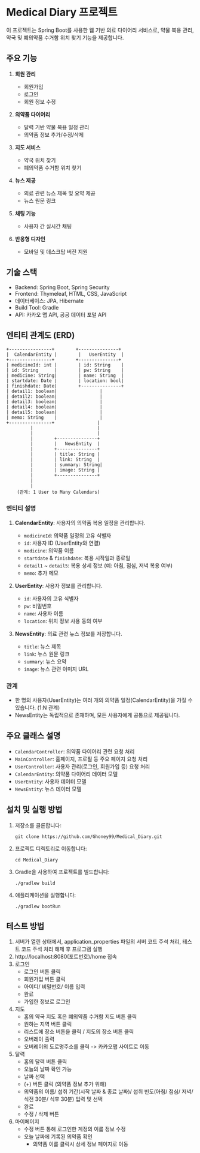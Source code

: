 # Medical Diary 프로젝트

이 프로젝트는 Spring Boot를 사용한 웹 기반 의료 다이어리 서비스로, 약물 복용 관리, 약국 및 폐의약품 수거함 위치 찾기 기능을 제공합니다.

## 주요 기능

1. **회원 관리**
   - 회원가입
   - 로그인
   - 회원 정보 수정

2. **의약품 다이어리**
   - 달력 기반 약물 복용 일정 관리
   - 의약품 정보 추가/수정/삭제

3. **지도 서비스**
   - 약국 위치 찾기
   - 폐의약품 수거함 위치 찾기

4. **뉴스 제공**
   - 의료 관련 뉴스 제목 및 요약 제공
   - 뉴스 원문 링크

5. **채팅 기능**
   - 사용자 간 실시간 채팅

6. **반응형 디자인**
   - 모바일 및 데스크탑 버전 지원

## 기술 스택

- Backend: Spring Boot, Spring Security
- Frontend: Thymeleaf, HTML, CSS, JavaScript
- 데이터베이스: JPA, Hibernate
- Build Tool: Gradle
- API: 카카오 맵 API, 공공 데이터 포털 API


## 엔티티 관계도 (ERD)

```
+----------------+        +---------------+
|  CalendarEntity |        |   UserEntity  |
+----------------+        +---------------+
| medicineId: int |        | id: String    |
| id: String      |        | pw: String    |
| medicine: String|        | name: String  |
| startdate: Date |        | location: bool|
| finishdate: Date|        +---------------+
| detail1: boolean|                |
| detail2: boolean|                |
| detail3: boolean|                |
| detail4: boolean|                |
| detail5: boolean|                |
| memo: String    |                |
+----------------+                |
         |                        |
         |                        |
         |        +---------------+
         |        |   NewsEntity  |
         |        +---------------+
         |        | title: String |
         |        | link: String  |
         |        | summary: String|
         |        | image: String |
         |        +---------------+
         |
         |
    (관계: 1 User to Many Calendars)
```

### 엔티티 설명

1. **CalendarEntity**: 사용자의 의약품 복용 일정을 관리합니다.
   - `medicineId`: 의약품 일정의 고유 식별자
   - `id`: 사용자 ID (UserEntity와 연결)
   - `medicine`: 의약품 이름
   - `startdate` & `finishdate`: 복용 시작일과 종료일
   - `detail1` ~ `detail5`: 복용 상세 정보 (예: 아침, 점심, 저녁 복용 여부)
   - `memo`: 추가 메모

2. **UserEntity**: 사용자 정보를 관리합니다.
   - `id`: 사용자의 고유 식별자
   - `pw`: 비밀번호
   - `name`: 사용자 이름
   - `location`: 위치 정보 사용 동의 여부

3. **NewsEntity**: 의료 관련 뉴스 정보를 저장합니다.
   - `title`: 뉴스 제목
   - `link`: 뉴스 원문 링크
   - `summary`: 뉴스 요약
   - `image`: 뉴스 관련 이미지 URL

### 관계
- 한 명의 사용자(UserEntity)는 여러 개의 의약품 일정(CalendarEntity)을 가질 수 있습니다. (1:N 관계)
- NewsEntity는 독립적으로 존재하며, 모든 사용자에게 공통으로 제공됩니다.


## 주요 클래스 설명

- `CalendarController`: 의약품 다이어리 관련 요청 처리
- `MainController`: 홈페이지, 프로필 등 주요 페이지 요청 처리
- `UserController`: 사용자 관리(로그인, 회원가입 등) 요청 처리
- `CalendarEntity`: 의약품 다이어리 데이터 모델
- `UserEntity`: 사용자 데이터 모델
- `NewsEntity`: 뉴스 데이터 모델




## 설치 및 실행 방법

1. 저장소를 클론합니다:
   ```
   git clone https://github.com/Ghoney99/Medical_Diary.git
   ```

2. 프로젝트 디렉토리로 이동합니다:
   ```
   cd Medical_Diary
   ```

3. Gradle을 사용하여 프로젝트를 빌드합니다:
   ```
   ./gradlew build
   ```

4. 애플리케이션을 실행합니다:
   ```
   ./gradlew bootRun
   ```

## 테스트 방법
1. 서버가 열린 상태에서, application_properties 파일의 서버 코드 주석 처리, 테스트 코드 주석 처리 해제 후 프로그램 실행
2. http://localhost:8080(포트번호)/home 접속
3. 로그인
    - 로그인 버튼 클릭
    - 회원가입 버튼 클릭
    - 아이디/ 비밀번호/ 이름 입력
    - 완료
    - 가입한 정보로 로그인
4. 지도
    - 홈의 약국 지도 혹은 폐의약품 수거함 지도 버튼 클릭
    - 원하는 지역 버튼 클릭
    - 리스트에 장소 버튼을 클릭 / 지도의 장소 버튼 클릭
    - 오버레이 출력
    - 오버레이의 도로명주소를 클릭 -> 카카오맵 사이트로 이동
5. 달력
    - 홈의 달력 버튼 클릭
    - 오늘의 날짜 확인 가능
    - 날짜 선택
    - (+) 버튼 클릭 (의약품 정보 추가 위해)
    - 의약품의 이름/ 섭취 기간(시작 날짜 & 종료 날짜)/ 섭취 빈도(아침/ 점심/ 저녁/ 식전 30분/ 식후 30분) 입력 및 선택
    - 완료
    - 수정 / 삭제 버튼
6. 마이페이지
    - 수정 버튼 통해 로그인한 계정의 이름 정보 수정
    - 오늘 날짜에 기록된 의약품 확인
      - 의약품 이름 클릭시 상세 정보 페이지로 이동

